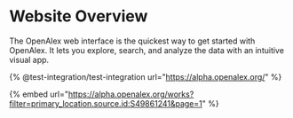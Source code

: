 # Website Overview

The OpenAlex web interface is the quickest way to get started with OpenAlex. It lets you explore, search, and analyze the data with an intuitive visual app.

{% @test-integration/test-integration url="https://alpha.openalex.org/" %}

{% embed url="https://alpha.openalex.org/works?filter=primary_location.source.id:S49861241&page=1" %}

